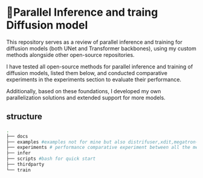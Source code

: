 # 🚀Parallel Inference and traing Diffusion model

This repository serves as a review of parallel inference and training for diffusion models (both UNet and Transformer backbones), using my custom methods alongside other open-source repositories.

I have tested all open-source methods for parallel inference and training of diffusion models, listed them below, and conducted comparative experiments in the experiments section to evaluate their performance.

Additionally, based on these foundations, I developed my own parallelization solutions and extended support for more models.

## structure
```bash
.
├── docs
├── examples #examples not for mine but also distrifuser,xdit,megatron-lm(tensor parallel),deepspeed(ulysses),Ring attention...
├── experiments # performance comparative experiment between all the methods
├── infer 
├── scripts #bash for quick start
├── thirdparty
└── train

```